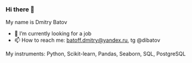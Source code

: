 ### Hi there 👋

My name is Dmitry Batov
- 🔭 I’m currently looking for a job
- 📫 How to reach me: batoff.dmitry@yandex.ru, tg @dibatov

My instruments: Python, Scikit-learn, Pandas, Seaborn, SQL, PostgreSQL
